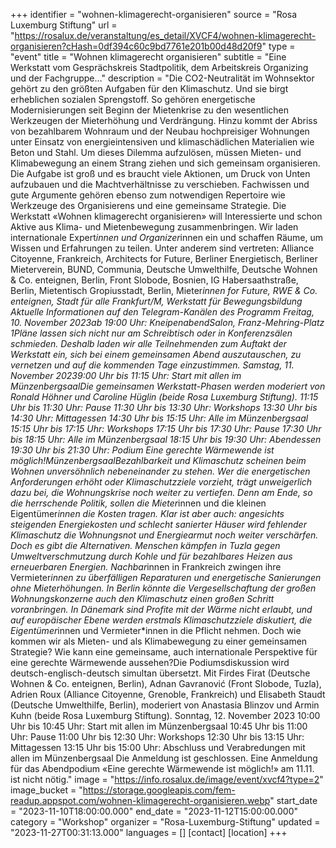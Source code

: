 +++
identifier = "wohnen-klimagerecht-organisieren"
source = "Rosa Luxemburg Stiftung"
url = "https://rosalux.de/veranstaltung/es_detail/XVCF4/wohnen-klimagerecht-organisieren?cHash=0df394c60c9bd7761e201b00d48d20f9"
type = "event"
title = "Wohnen klimagerecht organisieren"
subtitle = "Eine Werkstatt vom Gesprächskreis Stadtpolitik, dem Arbeitskreis Organizing und der Fachgruppe…"
description = "Die CO2-Neutralität im Wohnsektor gehört zu den größten Aufgaben für den Klimaschutz. Und sie birgt erheblichen sozialen Sprengstoff. So gehören energetische Modernisierungen seit Beginn der Mietenkrise zu den wesentlichen Werkzeugen der Mieterhöhung und Verdrängung. Hinzu kommt der Abriss von bezahlbarem Wohnraum und der Neubau hochpreisiger Wohnungen unter Einsatz von energieintensiven und klimaschädlichen Materialien wie Beton und Stahl.
Um dieses Dilemma aufzulösen, müssen Mieten- und Klimabewegung an einem Strang ziehen und sich gemeinsam organisieren. Die Aufgabe ist groß und es braucht viele Aktionen, um Druck von Unten aufzubauen und die Machtverhältnisse zu verschieben. Fachwissen und gute Argumente gehören ebenso zum notwendigen Repertoire wie Werkzeuge des Organisierens und eine gemeinsame Strategie.
Die Werkstatt «Wohnen klimagerecht organisieren» will Interessierte und schon Aktive aus Klima- und Mietenbewegung zusammenbringen. Wir laden internationale Expert*innen und Organizer*innen ein und schaffen Räume, um Wissen und Erfahrungen zu teilen. Unter anderem sind vertreten: Alliance Citoyenne, Frankreich, Architects for Future, Berliner Energietisch, Berliner Mieterverein, BUND, Communia, Deutsche Umwelthilfe, Deutsche Wohnen & Co. enteignen, Berlin, Front Slobode, Bosnien, IG Habersaathstraße, Berlin, Mietentisch Gropiusstadt, Berlin, Mieter*innen for Future, RWE & Co. enteignen, Stadt für alle Frankfurt/M, Werkstatt für Bewegungsbildung
Aktuelle Informationen auf den Telegram-Kanälen des 
Programm
Freitag, 10. November 2023ab 19:00 Uhr: KneipenabendSalon, Franz-Mehring-Platz 1Pläne lassen sich nicht nur am Schreibtisch oder in Konferenzsälen schmieden. Deshalb laden wir alle Teilnehmenden zum Auftakt der Werkstatt ein, sich bei einem gemeinsamen Abend auszutauschen, zu vernetzen und auf die kommenden Tage einzustimmen. 
Samstag, 11. November 20239:00 Uhr bis 11:15 Uhr: Start mit allen im MünzenbergsaalDie gemeinsamen Werkstatt-Phasen werden moderiert von Ronald Höhner und Caroline Hüglin (beide Rosa Luxemburg Stiftung).
11:15 Uhr bis 11:30 Uhr: Pause
11:30 Uhr bis 13:30 Uhr: Workshops
13:30 Uhr bis 14:30 Uhr: Mittagessen
14:30 Uhr bis 15:15 Uhr: Alle im Münzenbergsaal
15:15 Uhr bis 17:15 Uhr: Workshops
17:15 Uhr bis 17:30 Uhr: Pause
17:30 Uhr bis 18:15 Uhr: Alle im Münzenbergsaal
18:15 Uhr bis 19:30 Uhr: Abendessen
19:30 Uhr bis 21:30 Uhr: Podium
Eine gerechte Wärmewende ist möglich!MünzenbergsaalBezahlbarkeit und Klimaschutz scheinen beim Wohnen unversöhnlich nebeneinander zu stehen. Wer die energetischen Anforderungen erhöht oder Klimaschutzziele vorzieht, trägt unweigerlich dazu bei, die Wohnungskrise noch weiter zu vertiefen. Denn am Ende, so die herrschende Politik, sollen die Mieter*innen und die kleinen Eigentümer*innen die Kosten tragen. Klar ist aber auch: angesichts steigenden Energiekosten und schlecht sanierter Häuser wird fehlender Klimaschutz die Wohnungsnot und Energiearmut noch weiter verschärfen. Doch es gibt die Alternativen. Menschen kämpfen in Tuzla gegen Umweltverschmutzung durch Kohle und für bezahlbares Heizen aus erneuerbaren Energien. Nachbar*innen in Frankreich zwingen ihre Vermieter*innen zu überfälligen Reparaturen und energetische Sanierungen ohne Mieterhöhungen. In Berlin könnte die Vergesellschaftung der großen Wohnungskonzerne auch den Klimaschutz einen großen Schritt voranbringen. In Dänemark sind Profite mit der Wärme nicht erlaubt, und auf europäischer Ebene werden erstmals Klimaschutzziele diskutiert, die Eigentümer*innen und Vermieter*innen in die Pflicht nehmen. Doch wie kommen wir als Mieten- und als Klimabewegung zu einer gemeinsamen Strategie? Wie kann eine gemeinsame, auch internationale Perspektive für eine gerechte Wärmewende aussehen?Die Podiumsdiskussion wird deutsch-englisch-deutsch simultan übersetzt. Mit Firdes Firat (Deutsche Wohnen & Co. enteignen, Berlin), Adnan Gavranović (Front Slobode, Tuzla), Adrien Roux (Alliance Citoyenne, Grenoble, Frankreich) und Elisabeth Staudt (Deutsche Umwelthilfe, Berlin), moderiert von Anastasia Blinzov und Armin Kuhn (beide Rosa Luxemburg Stiftung).
Sonntag, 12. November 2023
10:00 Uhr bis 10:45 Uhr: Start mit allen im Münzenbergsaal
10:45 Uhr bis 11:00 Uhr: Pause
11:00 Uhr bis 12:30 Uhr: Workshops
12:30 Uhr bis 13:15 Uhr: Mittagessen
13:15 Uhr bis 15:00 Uhr: Abschluss und Verabredungen mit allen im Münzenbergsaal
Die Anmeldung ist geschlossen. Eine Anmeldung für das Abendpodium «Eine gerechte Wärmewende ist möglich!» am 11.11. ist nicht nötig."
image = "https://info.rosalux.de/image/event/xvcf4?type=2"
image_bucket = "https://storage.googleapis.com/fem-readup.appspot.com/wohnen-klimagerecht-organisieren.webp"
start_date = "2023-11-10T18:00:00.000"
end_date = "2023-11-12T15:00:00.000"
category = "Workshop"
organizer = "Rosa-Luxemburg-Stiftung"
updated = "2023-11-27T00:31:13.000"
languages = []
[contact]
[location]
+++